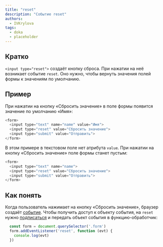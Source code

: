 ```yaml
---
title: "reset"
description: "Событие reset"
authors:
  - IVKrylova
tags:
  - doka
  - placeholder
---
```


## Кратко

`<input type="reset">` создаёт кнопку сброса. При нажатии на неё возникает событие `reset`. Оно нужно, чтобы вернуть значения полей формы к значениям по умолчанию.

## Пример

При нажатии на кнопку «Сбросить значение» в поле формы появится значение по умолчанию «Имя»:

```js
<form>
  <input type="text" name="name" value="Имя">
  <input type="reset" value="Сбросить значение">
  <input type="submit" value="Отправить">
</form>
```

В этом примере в текстовом поле нет атрибута `value`. При нажатии на кнопку «Сбросить значение» поле формы станет пустым:

```js
<form>
  <input type="text" name="name">
  <input type="reset" value="Сбросить значение">
  <input type="submit" value="Отправить">
</form>
```

## Как понять

Когда пользователь нажимает на кнопку «Сбросить значение», браузер создаёт [событие](https://doka.guide/js/events/). Чтобы получить доступ к объекту события, на `reset` нужно [подписаться](https://doka.guide/js/element-addeventlistener/) и передать объект события в функцию-обработчик:

```js
  const form = document.querySelector('.form')
  form.addEventListener('reset', function (evt) {
    console.log(evt)
  })
```
